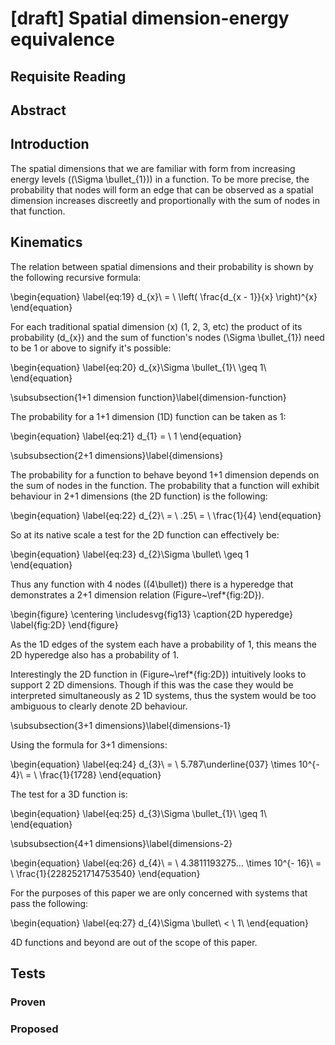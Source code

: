 # [draft] Spatial dimension-energy equivalence

## Requisite Reading

## Abstract


## Introduction

The spatial dimensions that we are familiar with form from increasing
energy levels (\(\Sigma \bullet_{1}\)) in a function. To be more precise, the
probability that nodes will form an edge that can be observed as a
spatial dimension increases discreetly and proportionally with the sum
of nodes in that function.

## Kinematics

The relation between spatial dimensions and their probability is shown
by the following recursive formula:

\begin{equation} \label{eq:19}
  d_{x}\  = \ \left( \frac{d_{x - 1}}{x} \right)^{x}
\end{equation}

For each traditional spatial dimension \(x\) (1, 2, 3, etc) the product
of its probability \(d_{x}\) and the sum of function's nodes
\(\Sigma \bullet_{1}\) need to be 1 or above to signify it's possible:

\begin{equation} \label{eq:20}
  d_{x}\Sigma \bullet_{1}\  \geq 1\ 
\end{equation}


\subsubsection{1+1 dimension function}\label{dimension-function}

The probability for a 1+1 dimension (1D) function can be taken as 1:

\begin{equation} \label{eq:21}
  d_{1} = \ 1
\end{equation}

\subsubsection{2+1 dimensions}\label{dimensions}

The probability for a function to behave beyond 1+1 dimension depends on
the sum of nodes in the function. The probability that a function will
exhibit behaviour in 2+1 dimensions (the 2D function) is the following:

\begin{equation} \label{eq:22}
  d_{2}\  = \ .25\  = \ \frac{1}{4}
\end{equation}

So at its native scale a test for the 2D function can effectively be:

\begin{equation} \label{eq:23}
  d_{2}\Sigma \bullet\  \geq 1\
\end{equation}

Thus any function with 4 nodes (\(4\bullet\)) there is a hyperedge that
demonstrates a 2+1 dimension relation (Figure~\ref*{fig:2D}).

\begin{figure}
  \centering
  \includesvg{fig13}
  \caption{2D hyperedge}
  \label{fig:2D}
\end{figure}

As the 1D edges of the system each have a probability of 1, this means
the 2D hyperedge also has a probability of 1.

Interestingly the 2D function in (Figure~\ref*{fig:2D}) intuitively looks to support 2 2D
dimensions. Though if this was the case they would be interpreted
simultaneously as 2 1D systems, thus the system would be too ambiguous
to clearly denote 2D behaviour.

\subsubsection{3+1 dimensions}\label{dimensions-1}

Using the formula for 3+1 dimensions:

\begin{equation} \label{eq:24}
  d_{3}\  = \ 5.787\underline{037} \times 10^{- 4}\  = \ \frac{1}{1728}
\end{equation}

The test for a 3D function is:

\begin{equation} \label{eq:25}
  d_{3}\Sigma \bullet_{1}\  \geq 1\ 
\end{equation}

\subsubsection{4+1 dimensions}\label{dimensions-2}

\begin{equation} \label{eq:26}
  d_{4}\  = \ 4.3811193275... \times 10^{- 16}\  = \ \frac{1}{2282521714753540}
\end{equation}

For the purposes of this paper we are only concerned with systems that
pass the following:

\begin{equation} \label{eq:27}
  d_{4}\Sigma \bullet\  < \ 1\ 
\end{equation}

4D functions and beyond are out of the scope of this paper.


## Tests


### Proven


### Proposed